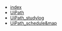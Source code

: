 * [index](/index.md)
* [UiPath](/UiPath/UiPath.md)
* [UiPath_studylog](/UiPath/UiPath_studylog.md)
* [UiPath_schedule&map](/UiPath/UP_schedule&map.md)